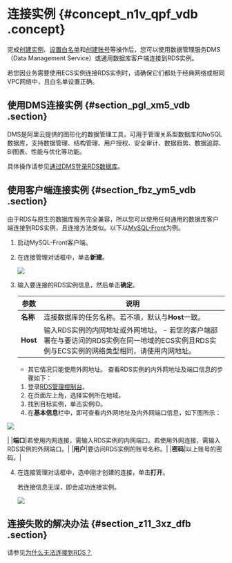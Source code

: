 # 连接实例 {#concept_n1v_qpf_vdb .concept}

完成[创建实例](cn.zh-CN/快速入门MySQL版/创建实例.md)、[设置白名单](cn.zh-CN/快速入门MySQL版/初始化配置/设置白名单.md#)和[创建账号](cn.zh-CN/快速入门MySQL版/初始化配置/创建账号和数据库.md)等操作后，您可以使用数据管理服务DMS（Data Management Service）或通用数据库客户端连接到RDS实例。

若您因业务需要使用ECS实例连接RDS实例时，请确保它们都处于经典网络或相同VPC网络中，且白名单设置正确。

## 使用DMS连接实例 {#section_pgl_xm5_vdb .section}

DMS是阿里云提供的图形化的数据管理工具，可用于管理关系型数据库和NoSQL数据库，支持数据管理、结构管理、用户授权、安全审计、数据趋势、数据追踪、BI图表、性能与优化等功能。

具体操作请参见[通过DMS登录RDS数据库](../../../../cn.zh-CN/用户指南/附录/通过DMS登录RDS数据库.md#)。

## 使用客户端连接实例 {#section_fbz_ym5_vdb .section}

由于RDS与原生的数据库服务完全兼容，所以您可以使用任何通用的数据库客户端连接到RDS实例，且连接方法类似。以下以[MySQL-Front](http://www.mysqlfront.de/)为例。

1.  启动MySQL-Front客户端。
2.  在连接管理对话框中，单击**新建**。

    ![](http://static-aliyun-doc.oss-cn-hangzhou.aliyuncs.com/assets/img/7823/15405360772607_zh-CN.png)

3.  输入要连接的RDS实例信息，然后单击**确定**。

    |参数|说明|
    |--|--|
    |**名称**|连接数据库的任务名称。若不填，默认与**Host**一致。|
    |**Host**|输入RDS实例的内网地址或外网地址。    -   若您的客户端部署在与要访问的RDS实例在同一地域的ECS实例且RDS实例与ECS实例的网络类型相同，请使用内网地址。
    -   其它情况只能使用外网地址。
查看RDS实例的内外网地址及端口信息的步骤如下：

    1.  登录[RDS管理控制台](https://rds.console.aliyun.com)。
    2.  在页面左上角，选择实例所在地域。
    3.  找到目标实例，单击实例ID。
    4.  在**基本信息**栏中，即可查看内外网地址及内外网端口信息，如下图所示：

![](http://static-aliyun-doc.oss-cn-hangzhou.aliyuncs.com/assets/img/7823/15405360782609_zh-CN.png)

|
    |**端口**|若使用内网连接，需输入RDS实例的内网端口。若使用外网连接，需输入RDS实例的外网端口。|
    |**用户**|要访问RDS实例的账号名称。|
    |**密码**|以上账号的密码。|

4.  在连接管理对话框中，选中刚才创建的连接，单击**打开**。

    若连接信息无误，即会成功连接实例。

    ![](http://static-aliyun-doc.oss-cn-hangzhou.aliyuncs.com/assets/img/7823/15405360782610_zh-CN.png)


## 连接失败的解决办法 {#section_z11_3xz_dfb .section}

请参见[为什么无法连接到RDS？](https://help.aliyun.com/knowledge_detail/91236.html)

